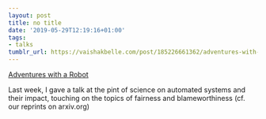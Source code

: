 ```yaml
---
layout: post
title: no title
date: '2019-05-29T12:19:16+01:00'
tags:
- talks
tumblr_url: https://vaishakbelle.com/post/185226661362/adventures-with-a-robot
---
```

[Adventures with a Robot](https://t.umblr.com/redirect?z=https%3A%2F%2Fpintofscience.co.uk%2Fevent%2Fadventures-with-a-robot&t=NWY0OTE5OTUxM2ZmNDUyNDFjMTZmNGQzZDdmNmRlYTU3NzY3NTNmMSxiMGJiMGMyNDMxOGM4OGFhZDJmYmQ5ZjExNzUzMzE1NTRlOTg4NGNm)

Last week, I gave a talk at the pint of science on automated systems and their impact, touching on the topics of fairness and blameworthiness (cf. our reprints on arxiv.org)

